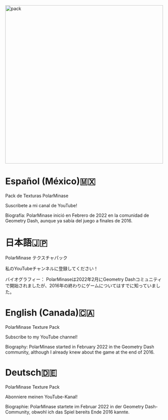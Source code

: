 <img width="500" height="500" alt="pack" src="https://github.com/user-attachments/assets/a5e49084-1d5d-4237-8662-1554d96e9c45" />


# Español (México)🇲🇽
Pack de Texturas PolarMinase

Suscribete a mi canal de YouTube!

Biografía:
PolarMinase inició en Febrero de 2022 en la comunidad de Geometry Dash, aunque ya sabía del juego a finales de 2016.

# 日本語🇯🇵
PolarMinase テクスチャパック

私のYouTubeチャンネルに登録してください！

バイオグラフィー：
PolarMinaseは2022年2月にGeometry Dashコミュニティで開始されましたが、2016年の終わりにゲームについてはすでに知っていました。

# English (Canada)🇨🇦
PolarMinase Texture Pack

Subscribe to my YouTube channel!

Biography:
PolarMinase started in February 2022 in the Geometry Dash community, although I already knew about the game at the end of 2016.

# Deutsch🇩🇪
PolarMinase Texture Pack

Abonniere meinen YouTube-Kanal!

Biographie:
PolarMinase startete im Februar 2022 in der Geometry Dash-Community, obwohl ich das Spiel bereits Ende 2016 kannte.